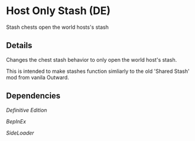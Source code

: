 # Host Only Stash (DE)

Stash chests open the world hosts's stash

## Details

Changes the chest stash behavior to only open the world host's stash.  

This is intended to make stashes function simliarly to the old 'Shared Stash' mod from vanila Outward.

## Dependencies

_Definitive Edition_

_BepInEx_

_SideLoader_
